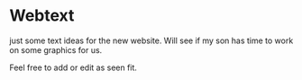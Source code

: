 # Webtext
just some text ideas for the new website. Will see if my son has time to work on some graphics for us.

Feel free to add or edit as seen fit.
